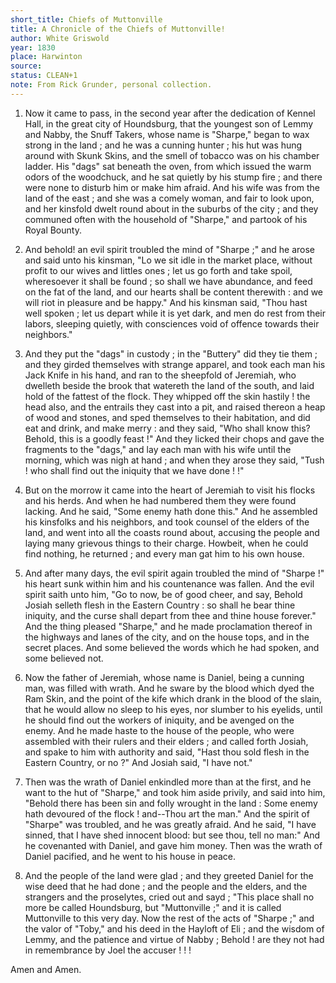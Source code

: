 ```yaml
---
short_title: Chiefs of Muttonville
title: A Chronicle of the Chiefs of Muttonville!
author: White Griswold
year: 1830
place: Harwinton
source: 
status: CLEAN+1
note: From Rick Grunder, personal collection.
---
```


1. Now it came to pass, in the second year after the dedication of Kennel Hall, in the great city of Houndsburg, that the youngest son of Lemmy and Nabby, the Snuff Takers, whose name is "Sharpe," began to wax strong in the land ; and he was a cunning hunter ; his hut was hung around with Skunk Skins, and the smell of tobacco was on his chamber ladder. His "dags" sat beneath the oven, from which issued the warm odors of the woodchuck, and he sat quietly by his stump fire ; and there were none to disturb him or make him afraid.
And his wife was from the land of the east ; and she was a comely woman, and fair to look upon, and her kinsfold dwelt round about in the suburbs of the city ; and they communed often with the household of "Sharpe," and partook of his Royal Bounty.

2. And behold! an evil spirit troubled the mind of "Sharpe ;" and he arose and said unto his kinsman, "Lo we sit idle in the market place, without profit to our wives and littles ones ; let us go forth and take spoil, wheresoever it shall be found ; so shall we have abundance, and feed on the fat of the land, and our hearts shall be content therewith : and we will riot in pleasure and be happy."
And his kinsman said, "Thou hast well spoken ; let us depart while it is yet dark, and men do rest from their labors, sleeping quietly, with consciences void of offence towards their neighbors."

3. And they put the "dags" in custody ; in the "Buttery" did they tie them ; and they girded themselves with strange apparel, and took each man his Jack Knife in his hand, and ran to the sheepfold of Jeremiah, who dwelleth beside the brook that watereth the land of the south, and laid hold of the fattest of the flock. They whipped off the skin hastily ! the head also, and the entrails they cast into a pit, and raised thereon a heap of wood and stones, and sped themselves to their habitation, and did eat and drink, and make merry : and they said, "Who shall know this? Behold, this is a goodly feast !" And they licked their chops and gave the fragments to the "dags," and lay each man with his wife until the morning, which was nigh at hand ; and when they arose they said, "Tush ! who shall find out the iniquity that we have done ! !"

4. But on the morrow it came into the heart of Jeremiah to visit his flocks and his herds. And when he had numbered them they were found lacking. And he said, "Some enemy hath done this." And he assembled his kinsfolks and his neighbors, and took counsel of the elders of the land, and went into all the coasts round about, accusing the people and laying many grievous things to their charge.
Howbeit, when he could find nothing, he returned ; and every man gat him to his own house.

5. And after many days, the evil spirit again troubled the mind of "Sharpe !" his heart sunk within him and his countenance was fallen. And the evil spirit saith unto him, "Go to now, be of good cheer, and say, Behold Josiah selleth flesh in the Eastern Country : so shall he bear thine iniquity, and the curse shall depart from thee and thine house forever." And the thing pleased "Sharpe," and he made proclamation thereof in the highways and lanes of the city, and on the house tops, and in the secret places. And some believed the words which he had spoken, and some believed not.

6. Now the father of Jeremiah, whose name is Daniel, being a cunning man, was filled with wrath. And he sware by the blood which dyed the Ram Skin, and the point of the kife which drank in the blood of the slain, that he would allow no sleep to his eyes, nor slumber to his eyelids, until he should find out the workers of iniquity, and be avenged on the enemy. And he made haste to the house of the people, who were assembled with their rulers and their elders ; and called forth Josiah, and spake to him with authority and said, "Hast thou sold flesh in the Eastern Country, or no ?" And Josiah said, "I have not."

7. Then was the wrath of Daniel enkindled more than at the first, and he want to the hut of "Sharpe," and took him aside privily, and said into him, "Behold there has been sin and folly wrought in the land : Some enemy hath devoured of the flock ! and--Thou art the man."
And the spirit of "Sharpe" was troubled, and he was greatly afraid. And he said, "I have sinned, that I have shed innocent blood: but see thou, tell no man:" And he covenanted with Daniel, and gave him money. Then was the wrath of Daniel pacified, and he went to his house in peace.

8. And the people of the land were glad ; and they greeted Daniel for the wise deed that he had done ; and the people and the elders, and the strangers and the proselytes, cried out and sayd ; "This place shall no more be called Houndsburg, but "Muttonville ;" and it is called Muttonville to this very day.
Now the rest of the acts of "Sharpe ;" and the valor of "Toby," and his deed in the Hayloft of Eli ; and the wisdom of Lemmy, and the patience and virtue of Nabby ; Behold ! are they not had in remembrance by Joel the accuser ! ! !

Amen and Amen.

